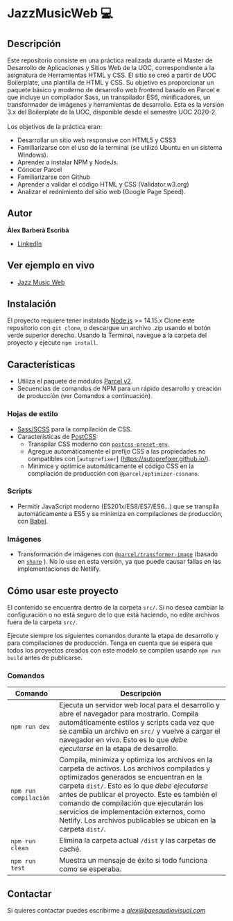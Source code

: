 # JazzMusicWeb :computer:

## Descripción
Este repositorio consiste en una práctica realizada durante el Master de Desarrollo de Aplicaciones y Sitios Web de la UOC, correspondiente a la asignatura de Herramientas HTML y CSS. 
El sitio se creó a partir de UOC Boilerplate, una plantilla de HTML y CSS. Su objetivo es proporcionar un paquete básico y moderno de desarrollo web frontend basado en Parcel e que incluye un compilador Sass, un transpilador ES6, minificadores, un transformador de imágenes y herramientas de desarrollo. Esta es la versión 3.x del Boilerplate de la UOC, disponible desde el semestre UOC 2020-2.
<br><br>
Los objetivos de la práctica eran:
* Desarrollar un sitio web responsive con HTML5 y CSS3
* Familiarizarse con el uso de la terminal (se utilizó Ubuntu en un sistema Windows).
* Aprender a instalar NPM y NodeJs.
* Conocer Parcel
* Familiarizarse con Github
* Aprender a validar el código HTML y CSS (Validator.w3.org)
* Analizar el rednimiento del sitio web (Google Page Speed).

## Autor
**Àlex Barberà Escribà**

* [LinkedIn](https://linkedin.com/in/alexbaes)

## Ver ejemplo en vivo
- [Jazz Music Web](https://cvalexbaes.netlify.app/)

## Instalación
El proyecto requiere tener instalado [Node.js](http://nodejs.org/) >= 14.15.x
Clone este repositorio con `git clone`, o descargue un archivo .zip usando el botón verde superior derecho.
Usando la Terminal, navegue a la carpeta del proyecto y ejecute `npm install`.

## Características
* Utiliza el paquete de módulos [Parcel v2](https://v2.parceljs.org).
* Secuencias de comandos de NPM para un rápido desarrollo y creación de producción (ver Comandos a continuación).

### Hojas de estilo

* [Sass/SCSS](https://sass-lang.com) para la compilación de CSS.
* Características de [PostCSS](https://postcss.org/):
     * Transpilar CSS moderno con [`postcss-preset-env`](https://preset-env.cssdb.org/features).
     * Agregue automáticamente el prefijo CSS a las propiedades no compatibles con [`autoprefixer`] (https://autoprefixer.github.io/).
     * Minimice y optimice automáticamente el código CSS en la compilación de producción con `@parcel/optimizer-cssnano`.

### Scripts

* Permitir JavaScript moderno (ES201x/ES8/ES7/ES6…) que se transpila automáticamente a ES5 y se minimiza en compilaciones de producción, con [Babel](https://babeljs.io/).

### Imágenes

* Transformación de imágenes con [`@parcel/transformer-image`](https://v2.parceljs.org/recipes/image/) (basado en [`sharp`](https://sharp.pixelplumbing.com/) ). No lo use en esta versión, ya que puede causar fallas en las implementaciones de Netlify.

## Cómo usar este proyecto

El contenido se encuentra dentro de la carpeta `src/`. Si no desea cambiar la configuración o no está seguro de lo que está haciendo, no edite archivos fuera de la carpeta `src/`.

Ejecute siempre los siguientes comandos durante la etapa de desarrollo y para compilaciones de producción. Tenga en cuenta que se espera que todos los proyectos creados con este modelo se compilen usando `npm run build` antes de publicarse.

### Comandos

| Comando | Descripción |
|---------|-------------|
| `npm run dev` | Ejecuta un servidor web local para el desarrollo y abre el navegador para mostrarlo. Compila automáticamente estilos y scripts cada vez que se cambia un archivo en `src/` y vuelve a cargar el navegador en vivo. Esto es lo que *debe ejecutarse* en la etapa de desarrollo. |
| `npm run compilación` | Compila, minimiza y optimiza los archivos en la carpeta de activos. Los archivos compilados y optimizados generados se encuentran en la carpeta `dist/`. Esto es lo que *debe ejecutarse* antes de publicar el proyecto. Este es también el comando de compilación que ejecutarán los servicios de implementación externos, como Netlify. Los archivos publicables se ubican en la carpeta `dist/`. |
| `npm run clean` | Elimina la carpeta actual `/dist` y las carpetas de caché. |
| `npm run test` | Muestra un mensaje de éxito si todo funciona como se esperaba. |

## Contactar
Si quieres contactar puedes escribirme a *alex@baesaudiovisual.com*



